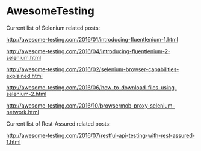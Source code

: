 # AwesomeTesting

Current list of Selenium related posts:

http://awesome-testing.com/2016/01/introducing-fluentlenium-1.html

http://awesome-testing.com/2016/04/introducing-fluentlenium-2-selenium.html

http://awesome-testing.com/2016/02/selenium-browser-capabilities-explained.html

http://awesome-testing.com/2016/06/how-to-download-files-using-selenium-2.html

http://awesome-testing.com/2016/10/browsermob-proxy-selenium-network.html

Current list of Rest-Assured related posts:

http://awesome-testing.com/2016/07/restful-api-testing-with-rest-assured-1.html



